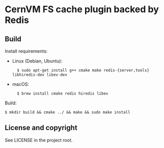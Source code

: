 CernVM FS cache plugin backed by Redis
======================================

Build
-----

Install requirements:

* Linux (Debian, Ubuntu):

        $ sudo apt-get install g++ cmake make redis-{server,tools} libhiredis-dev libev-dev

* macOS:

        $ brew install cmake redis hiredis libev

Build:

    $ mkdir build && cmake ../ && make && sudo make install


License and copyright
---------------------

See LICENSE in the project root.


